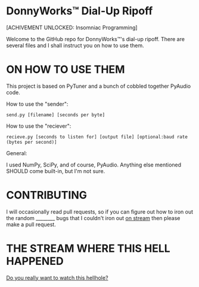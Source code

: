 # DonnyWorks™ Dial-Up Ripoff
[ACHIVEMENT UNLOCKED: Insomniac Programming]

Welcome to the GitHub repo for DonnyWorks™'s dial-up ripoff. There are several files and I shall instruct you on how to use them.

# ON HOW TO USE THEM

This project is based on PyTuner and a bunch of cobbled together PyAudio code.

How to use the "sender":

`send.py [filename] [seconds per byte]`

How to use the "reciever":

`recieve.py [seconds to listen for] [output file] [optional:baud rate (bytes per second)]`

General:

I used NumPy, SciPy, and of course, PyAudio. Anything else mentioned SHOULD come built-in, but I'm not sure.

# CONTRIBUTING

I will occasionally read pull requests, so if you can figure out how to iron out the random ________ bugs that I couldn't iron out [on stream](https://youtube.com/live/hlGMv0_CF2w) then please make a pull request.

# THE STREAM WHERE THIS HELL HAPPENED

[Do you really want to watch this hellhole?](https://youtube.com/live/hlGMv0_CF2w)
